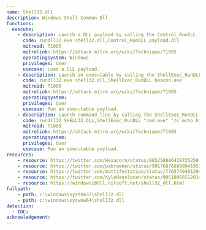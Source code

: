 ```yaml
---
name: Shell32.dll
description: Windows Shell Common Dll
functions:
  execute:
    - description: Launch a DLL payload by calling the Control_RunDLL function.
      code: rundll32.exe shell32.dll,Control_RunDLL payload.dll
      mitreid: T1085
      mitrelink: https://attack.mitre.org/wiki/Technique/T1085
      operatingsystem: Windows
      privileges: User
      usecase: Load a DLL payload.
    - description: Launch an executable by calling the ShellExec_RunDLL function.
      code: rundll32.exe shell32.dll,ShellExec_RunDLL beacon.exe
      mitreid: T1085
      mitrelink: https://attack.mitre.org/wiki/Technique/T1085
      operatingsystem: 
      privileges: User
      usecase: Run an executable payload.
    - description: Launch command line by calling the ShellExec_RunDLL function.
      code: rundll32 SHELL32.DLL,ShellExec_RunDLL "cmd.exe" "/c echo hi"
      mitreid: T1085
      mitrelink: https://attack.mitre.org/wiki/Technique/T1085
      operatingsystem: 
      privileges: User
      usecase: Run an executable payload.
resources:
    - resource: https://twitter.com/Hexacorn/status/885258886428725250
    - resource: https://twitter.com/pabraeken/status/991768766898941953
    - resource: https://twitter.com/mattifestation/status/776574940128485376
    - resource: https://twitter.com/KyleHanslovan/status/905189665120149506
    - resource: https://windows10dll.nirsoft.net/shell32_dll.html
fullpath:
    - path: c:\windows\system32\shell32.dll
    - path: c:\windows\syswow64\shell32.dll
detection:
  - IOC: 
acknowledgement:
---
```

